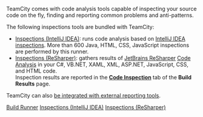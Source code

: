 [//]: # (title: Code Inspection)
[//]: # (auxiliary-id: Code Inspection)

TeamCity comes with code analysis tools capable of inspecting your source code on the fly, finding and reporting common problems and anti-patterns.

The following inspections tools are bundled with TeamCity:
* [Inspections (IntelliJ IDEA)](inspections.md): runs code analysis based on [IntelliJ IDEA inspections](http://www.jetbrains.com/idea/documentation/inspections.jsp). More than 600 Java, HTML, CSS, JavaScript inspections are performed by this runner.
* [Inspections (ReSharper)](inspections-resharper.md): gathers results of [JetBrains ReSharper](http://www.jetbrains.com/resharper) [Code Analysis](http://www.jetbrains.com/resharper/webhelp/Code_Analysis__Index.html) in your C#, VB.NET, XAML, XML, ASP.NET, JavaScript, CSS, and HTML code.   
Inspection results are reported in the [__Code Inspection__](working-with-build-results.md#Code+Inspection+Results) tab of the __Build Results__ page.

TeamCity can also [be integrated with external reporting tools](how-to.md#Integrate+with+Build+and+Reporting+Tools).


 <seealso>
        <category ref="concepts">
            <a href="build-runner.md">Build Runner</a>
        </category>
        <category ref="admin-guide">
            <a href="inspections.md">Inspections (IntelliJ IDEA)</a>
            <a href="inspections-resharper.md">Inspections (ReSharper)</a>
        </category>
</seealso>